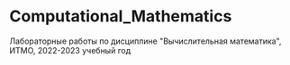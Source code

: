 # Computational_Mathematics

Лабораторные работы по дисциплине "Вычислительная математика", ИТМО, 2022-2023 учебный год
